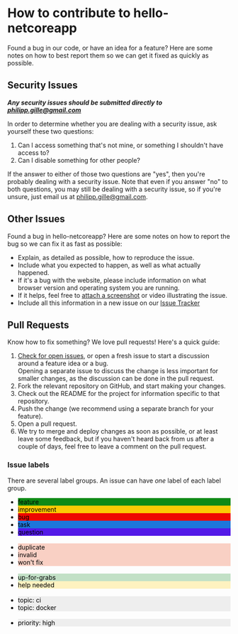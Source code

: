 # How to contribute to hello-netcoreapp

Found a bug in our code, or have an idea for a feature? Here are some notes on how to best report them so we can get it fixed as quickly as possible.

## Security Issues

***Any security issues should be submitted directly to <philipp.gille@gmail.com>***

In order to determine whether you are dealing with a security issue, ask yourself these two questions:

1. Can I access something that's not mine, or something I shouldn't have access to? 
2. Can I disable something for other people?

If the answer to either of those two questions are "yes", then you're probably dealing with a security issue. Note that even if you answer "no" to both questions, you may still be dealing with a security issue, so if you're unsure, just email us at <philipp.gille@gmail.com>.

## Other Issues

Found a bug in hello-netcoreapp? Here are some notes on how to report the bug so we can fix it as fast as possible:

- Explain, as detailed as possible, how to reproduce the issue.
- Include what you expected to happen, as well as what actually happened.
- If it's a bug with the website, please include information on what browser version and operating system you are running.
- If it helps, feel free to [attach a screenshot](https://github.com/blog/1347-issue-attachments) or video illustrating the issue.
- Include all this information in a new issue on our [Issue Tracker](https://github.com/philippgille/hello-netcoreapp/issues)

## Pull Requests

Know how to fix something? We love pull requests! Here's a quick guide:

1. [Check for open issues](https://github.com/philippgille/hello-netcoreapp/issues), or open a fresh issue to start a discussion around a feature idea or a bug.  
   Opening a separate issue to discuss the change is less important for smaller changes, as the discussion can be done in the pull request.
2. Fork the relevant repository on GitHub, and start making your changes.
3. Check out the README for the project for information specific to that repository.
3. Push the change (we recommend using a separate branch for your feature).
4. Open a pull request.
5. We try to merge and deploy changes as soon as possible, or at least leave some feedback, but if you haven't heard back from us after a couple of days, feel free to leave a comment on the pull request.

### Issue labels

There are several label groups. An issue can have *one* label of each label group.

<ul>
<li style="background-color:#0e8a16;color:black">feature</li>
<li style="background-color:#fbca04;color:black">improvement</li>
<li style="background-color:#ee0701;color:black">bug</li>
<li style="background-color:#1d76db;color:black">task</li>
<li style="background-color:#5319e7;color:black">question</li>
</br>
<li style="background-color:#f9d0c4;color:black">duplicate</li>
<li style="background-color:#f9d0c4;color:black">invalid</li>
<li style="background-color:#f9d0c4;color:black">won't fix</li>
</br>
<li style="background-color:#c2e0c6;color:black">up-for-grabs</li>
<li style="background-color:#fef2c0;color:black">help needed</li>
</br>
<li style="background-color:#eeeeee;color:black">topic: ci</li>
<li style="background-color:#eeeeee;color:black">topic: docker</li>
</br>
<li style="background-color:#eeeeee;color:black">priority: high</li>
</ul>
